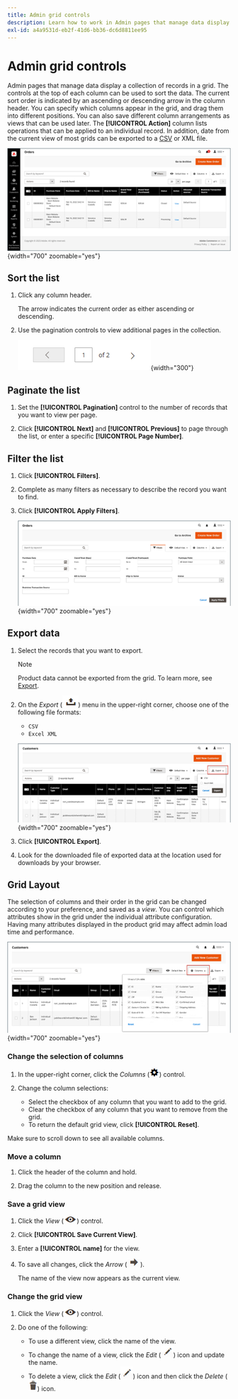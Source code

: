 ```yaml
---
title: Admin grid controls
description: Learn how to work in Admin pages that manage data display a collection of records in a grid.
exl-id: a4a9531d-eb2f-41d6-bb36-dc6d8811ee95
---
```

# Admin grid controls

Admin pages that manage data display a collection of records in a grid. The controls at the top of each column can be used to sort the data. The current sort order is indicated by an ascending or descending arrow in the column header. You can specify which columns appear in the grid, and drag them into different positions. You can also save different column arrangements as views that can be used later. The **[!UICONTROL Action]** column lists operations that can be applied to an individual record. In addition, date from the current view of most grids can be exported to a [CSV](../systems/data-csv.md) or XML file.

![Orders page - grid display](./assets/admin-workspace-grid.png){width="700" zoomable="yes"}

## Sort the list

1. Click any column header.

   The arrow indicates the current order as either ascending or descending.

1. Use the pagination controls to view additional pages in the collection.    

   ![Grid display - page controls](./assets/pagination-controls.png){width="300"}

## Paginate the list

1. Set the **[!UICONTROL Pagination]** control to the number of records that you want to view per page.

1. Click **[!UICONTROL Next]** and **[!UICONTROL Previous]** to page through the list, or enter a specific **[!UICONTROL Page Number]**.

## Filter the list

1. Click **[!UICONTROL Filters]**.

1. Complete as many filters as necessary to describe the record you want to find.

1. Click **[!UICONTROL Apply Filters]**.

    ![Orders list - filter controls](./assets/admin-workspace-filters.png){width="700" zoomable="yes"}

## Export data

1. Select the records that you want to export.

   >[!NOTE]
   >
   >Product data cannot be exported from the grid. To learn more, see [Export](../systems/data-export.md).

1. On the _Export_ (![Menu selector](../assets/icon-export.png)) menu in the upper-right corner, choose one of the following file formats:

   - `CSV`
   - `Excel XML`

   ![Orders list - export options](./assets/customers-grid-export.png){width="700" zoomable="yes"}

1. Click **[!UICONTROL Export]**.

1. Look for the downloaded file of exported data at the location used for downloads by your browser.

## Grid Layout

The selection of columns and their order in the grid can be changed according to your preference, and saved as a _view_. You can control which attributes show in the grid under the individual attribute configuration. Having many attributes displayed in the product grid may affect admin load time and performance.

![Order Grid Columns](./assets/admin-grid-columns.png){width="700" zoomable="yes"}

### Change the selection of columns

1. In the upper-right corner, click the _Columns_ (![Columns control](../assets/icon-columns.png)) control.

1. Change the column selections:

   - Select the checkbox of any column that you want to add to the grid.
   - Clear the checkbox of any column that you want to remove from the grid.
   - To return the default grid view, click **[!UICONTROL Reset]**.

  Make sure to scroll down to see all available columns.

### Move a column

1. Click the header of the column and hold.

1. Drag the column to the new position and release.

### Save a grid view

1. Click the _View_ (![View control](../assets/icon-view-eye.png)) control.

1. Click **[!UICONTROL Save Current View]**.

1. Enter a **[!UICONTROL name]** for the view.

1. To save all changes, click the _Arrow_ (![Save all changes](../assets/icon-arrow-save.png)).

   The name of the view now appears as the current view.

### Change the grid view

1. Click the _View_ (![View icon](../assets/icon-view-eye.png)) control.

1. Do one of the following:

   - To use a different view, click the name of the view.
   - To change the name of a view, click the _Edit_ (![Edit icon](../assets/icon-edit-pencil.png)) icon and update the name.
   - To delete a view, click the _Edit_ (![Edit icon](../assets/icon-edit-pencil.png)) icon and then click the _Delete_ (![Delete icon](../assets/icon-delete-trashcan-solid.png)) icon.
